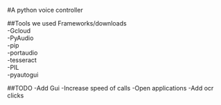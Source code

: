 #A python voice controller

##Tools we used
Frameworks/downloads  
-Gcloud  
-PyAudio  
-pip  
-portaudio  
-tesseract  
-PIL  
-pyautogui  

##TODO
-Add Gui 
-Increase speed of calls 
-Open applications 
-Add ocr clicks  
